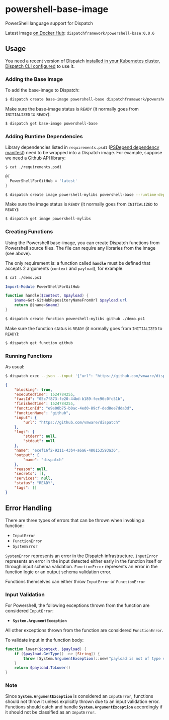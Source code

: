 # powershell-base-image
PowerShell language support for Dispatch

Latest image [on Docker Hub](https://hub.docker.com/r/dispatchframework/powershell-base/): `dispatchframework/powershell-base:0.0.6`

## Usage

You need a recent version of Dispatch [installed in your Kubernetes cluster, Dispatch CLI configured](https://vmware.github.io/dispatch/documentation/guides/quickstart) to use it.

### Adding the Base Image

To add the base-image to Dispatch:
```bash
$ dispatch create base-image powershell-base dispatchframework/powershell-base:0.0.6
```

Make sure the base-image status is `READY` (it normally goes from `INITIALIZED` to `READY`):
```bash
$ dispatch get base-image powershell-base
```

### Adding Runtime Dependencies

Library dependencies listed in `requirements.psd1` ([PSDepend dependency manifest](https://github.com/RamblingCookieMonster/PSDepend)) need to be wrapped into a Dispatch image. For example, suppose we need a Github API library:

```bash
$ cat ./requirements.psd1
```
```powershell
@{
  PowerShellForGitHub = 'latest'
}
```
```bash
$ dispatch create image powershell-mylibs powershell-base --runtime-deps ./requirements.psd1
```

Make sure the image status is `READY` (it normally goes from `INITIALIZED` to `READY`):
```bash
$ dispatch get image powershell-mylibs
```


### Creating Functions

Using the Powershell base-image, you can create Dispatch functions from Powershell source files. The file can require any libraries from the image (see above).

The only requirement is: a function called **`handle`** must be defined that accepts 2 arguments (`context` and `payload`), for example:  
```bash
$ cat ./demo.ps1
```
```powershell
Import-Module PowerShellForGitHub

function handle($context, $payload) {
    $name=Get-GitHubRepositoryNameFromUrl $payload.url
    return @{name=$name}
}
```

```bash
$ dispatch create function powershell-mylibs github ./demo.ps1
```

Make sure the function status is `READY` (it normally goes from `INITIALIZED` to `READY`):
```bash
$ dispatch get function github
```

### Running Functions

As usual:

```bash
$ dispatch exec --json --input '{"url": "https://github.com/vmware/dispatch"}' --wait github
```
```json
{
    "blocking": true,
    "executedTime": 1524784255,
    "faasId": "05c7f873-fe20-44bd-b189-fec96c0fc51b",
    "finishedTime": 1524784255,
    "functionId": "e9e00b75-b0ac-4ed0-89cf-ded8ee7dda3d",
    "functionName": "github",
    "input": {
        "url": "https://github.com/vmware/dispatch"
    },
    "logs": {
        "stderr": null,
        "stdout": null
    },
    "name": "ecef16f2-9211-43b4-a6a6-480153593a36",
    "output": {
        "name": "dispatch"
    },
    "reason": null,
    "secrets": [],
    "services": null,
    "status": "READY",
    "tags": []
}
```

## Error Handling

There are three types of errors that can be thrown when invoking a function:
* `InputError`
* `FunctionError`
* `SystemError`

`SystemError` represents an error in the Dispatch infrastructure. `InputError` represents an error in the input detected either early in the function itself or through input schema validation. `FunctionError` represents an error in the function logic or an output schema validation error.

Functions themselves can either throw `InputError` or `FunctionError`

### Input Validation

For Powershell, the following exceptions thrown from the function are considered `InputError`:
* **`System.ArgumentException`**

All other exceptions thrown from the function are considered `FunctionError`.

To validate input in the function body:
```powershell
function lower($context, $payload) {
    if ($payload.GetType() -ne [String]) {
        throw [System.ArgumentException]::new("payload is not of type string")
    }
    return $payload.ToLower()
}
```

### Note

Since **`System.ArgumentException`** is considered an `InputError`, functions should not throw it unless explicitly thrown due to an input validation error. Functions should catch and handle **`System.ArgumentException`** accordingly if it should not be classified as an `InputError`. 
